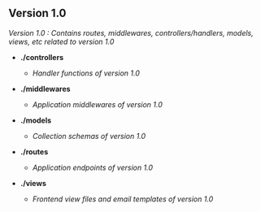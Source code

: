 ## Version 1.0

*Version 1.0 : Contains routes, middlewares, controllers/handlers, models, views, etc related to version 1.0*

- **./controllers**
    - *Handler functions of version 1.0*

- **./middlewares**
    - *Application middlewares of version 1.0*

- **./models**
    - *Collection schemas of version 1.0*

- **./routes**
    - *Application endpoints of version 1.0*

- **./views**
    - *Frontend view files and email templates of version 1.0*